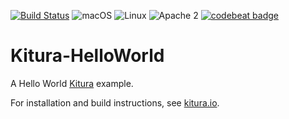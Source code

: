 [![Build Status](https://travis-ci.org/IBM-Swift/Kitura-HelloWorld-iOS.svg?branch=master)](https://travis-ci.org/IBM-Swift/Kitura-HelloWorld-iOS)
![macOS](https://img.shields.io/badge/os-macOS-green.svg?style=flat)
![Linux](https://img.shields.io/badge/os-linux-green.svg?style=flat)
![Apache 2](https://img.shields.io/badge/license-Apache2-blue.svg?style=flat)
[![codebeat badge](https://codebeat.co/badges/5d31f50c-b95f-4fc7-9088-bd6c667ae90b)](https://codebeat.co/projects/github-com-vadimeisenbergibm-kitura-helloworld-master)

# Kitura-HelloWorld

A Hello World [Kitura](http://kitura.io) example.

For installation and build instructions, see [kitura.io](http://kitura.io).

